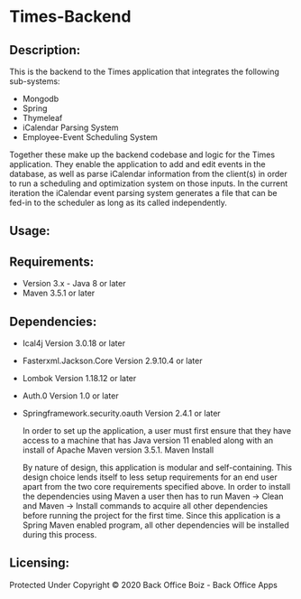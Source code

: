 # Times-Backend
## Description:
  This is the backend to the Times application that integrates the following sub-systems:
  * Mongodb
  * Spring
  * Thymeleaf
  * iCalendar Parsing System
  * Employee-Event Scheduling System

 Together these make up the backend codebase and logic for the Times application. They enable the application to add and edit events in the database, as well as parse iCalendar information from the client(s) in order to run a scheduling and optimization system on those inputs. In the current iteration the iCalendar event parsing system generates a file that can be fed-in to the scheduler as long as its called independently.
 
## Usage:


## Requirements:
- Version 3.x - Java 8 or later
- Maven 3.5.1 or later
## Dependencies:
- Ical4j Version 3.0.18 or later
- Fasterxml.Jackson.Core Version 2.9.10.4 or later
- Lombok Version 1.18.12 or later
- Auth.0 Version 1.0 or later
- Springframework.security.oauth Version 2.4.1 or later

  In order to set up the application, a user must first ensure that they have access to a machine that has Java version 11 enabled along with an install of Apache Maven version 3.5.1.
Maven Install

  By nature of design, this application is modular and self-containing. This design choice lends itself to less setup requirements for an end user apart from the two core requirements specified above.
In order to install the dependencies using Maven a user then has to run Maven → Clean and Maven → Install commands to acquire all other dependencies before running the project for the first time. Since this application is a Spring Maven enabled program, all other dependencies will be installed during this process.



## Licensing:
Protected Under Copyright &copy; 2020 Back Office Boiz - Back Office Apps




